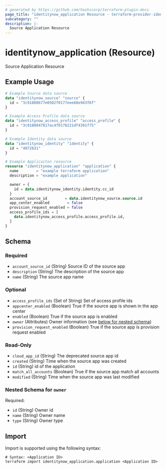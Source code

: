 ```yaml
---
# generated by https://github.com/hashicorp/terraform-plugin-docs
page_title: "identitynow_application Resource - terraform-provider-identitynow"
subcategory: ""
description: |-
  Source Application Resource
---
```


# identitynow_application (Resource)

Source Application Resource

## Example Usage

```terraform
# Example Source data source
data "identitynow_source" "source" {
  id = "3c91808677e0502f0177eee68e943f6f"
}

# Example Access Profile data source
data "identitynow_access_profile" "access_profile" {
  id = "3c9180847817ac4f0178221df4391f75"
}

# Example Identity data source
data "identitynow_identity" "identity" {
  id = "4072631"
}

# Example Applicaiton resource
resource "identitynow_application" "application" {
  name        = "example terraform application"
  description = "example application"

  owner = {
    id = data.identitynow_identity.identity.cc_id
  }
  account_source_id        = data.identitynow_source.source.id
  app_center_enabled        = false
  provision_request_enabled = false
  access_profile_ids = [
    data.identitynow_access_profile.access_profile.id,
  ]
}
```

<!-- schema generated by tfplugindocs -->
## Schema

### Required

- `account_source_id` (String) Source ID of the source app
- `description` (String) The description of the source app
- `name` (String) The source app name

### Optional

- `access_profile_ids` (Set of String) Set of access profile ids
- `appcenter_enabled` (Boolean) True if the source app is shown in the app center
- `enabled` (Boolean) True if the source app is enabled
- `owner` (Attributes) Owner information (see [below for nested schema](#nestedatt--owner))
- `provision_request_enabled` (Boolean) True if the source app is provision request enabled

### Read-Only

- `cloud_app_id` (String) The deprecated source app id
- `created` (String) Time when the source app was created
- `id` (String) id of the application
- `match_all_accounts` (Boolean) True if the source app match all accounts
- `modified` (String) Time when the source app was last modified

<a id="nestedatt--owner"></a>
### Nested Schema for `owner`

Required:

- `id` (String) Owner id
- `name` (String) Owner name
- `type` (String) Owner type

## Import

Import is supported using the following syntax:

```shell
# Syntax: <Application ID>
terraform import identitynow_application.application <Application ID>
```
